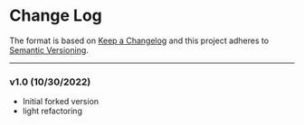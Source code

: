 # Change Log
The format is based on [Keep a Changelog](http://keepachangelog.com/)
and this project adheres to [Semantic Versioning](http://semver.org/).

---

### v1.0 (10/30/2022)
- Initial forked version
- light refactoring
